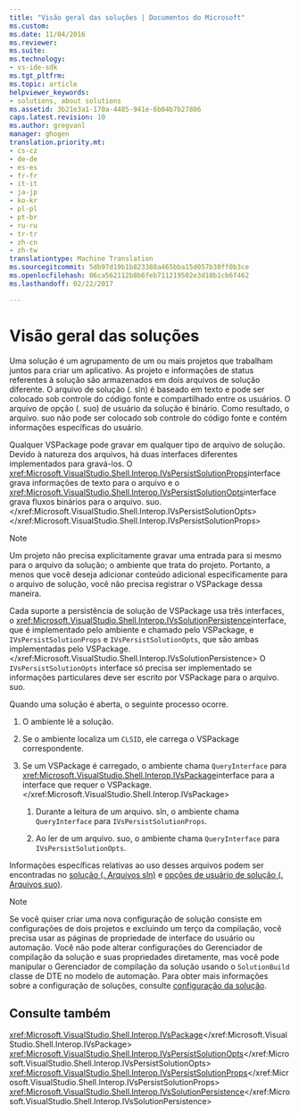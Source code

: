 ```yaml
---
title: "Visão geral das soluções | Documentos do Microsoft"
ms.custom: 
ms.date: 11/04/2016
ms.reviewer: 
ms.suite: 
ms.technology:
- vs-ide-sdk
ms.tgt_pltfrm: 
ms.topic: article
helpviewer_keywords:
- solutions, about solutions
ms.assetid: 3b21e3a1-170a-4485-941e-6b04b7b27886
caps.latest.revision: 10
ms.author: gregvanl
manager: ghogen
translation.priority.mt:
- cs-cz
- de-de
- es-es
- fr-fr
- it-it
- ja-jp
- ko-kr
- pl-pl
- pt-br
- ru-ru
- tr-tr
- zh-cn
- zh-tw
translationtype: Machine Translation
ms.sourcegitcommit: 5db97d19b1b823388a465bba15d057b30ff0b3ce
ms.openlocfilehash: 06ca562112b8b6feb711219502e3d10b1cb6f462
ms.lasthandoff: 02/22/2017

---
```

# <a name="solutions-overview"></a>Visão geral das soluções
Uma solução é um agrupamento de um ou mais projetos que trabalham juntos para criar um aplicativo. As projeto e informações de status referentes à solução são armazenados em dois arquivos de solução diferente. O arquivo de solução (. sln) é baseado em texto e pode ser colocado sob controle do código fonte e compartilhado entre os usuários. O arquivo de opção (. suo) de usuário da solução é binário. Como resultado, o arquivo. suo não pode ser colocado sob controle do código fonte e contém informações específicas do usuário.  
  
 Qualquer VSPackage pode gravar em qualquer tipo de arquivo de solução. Devido à natureza dos arquivos, há duas interfaces diferentes implementados para gravá-los. O <xref:Microsoft.VisualStudio.Shell.Interop.IVsPersistSolutionProps>interface grava informações de texto para o arquivo e o <xref:Microsoft.VisualStudio.Shell.Interop.IVsPersistSolutionOpts>interface grava fluxos binários para o arquivo. suo.</xref:Microsoft.VisualStudio.Shell.Interop.IVsPersistSolutionOpts> </xref:Microsoft.VisualStudio.Shell.Interop.IVsPersistSolutionProps>  
  
> [!NOTE]
>  Um projeto não precisa explicitamente gravar uma entrada para si mesmo para o arquivo da solução; o ambiente que trata do projeto. Portanto, a menos que você deseja adicionar conteúdo adicional especificamente para o arquivo de solução, você não precisa registrar o VSPackage dessa maneira.  
  
 Cada suporte a persistência de solução de VSPackage usa três interfaces, o <xref:Microsoft.VisualStudio.Shell.Interop.IVsSolutionPersistence>interface, que é implementado pelo ambiente e chamado pelo VSPackage, e `IVsPersistSolutionProps` e `IVsPersistSolutionOpts`, que são ambas implementadas pelo VSPackage.</xref:Microsoft.VisualStudio.Shell.Interop.IVsSolutionPersistence> O `IVsPersistSolutionOpts` interface só precisa ser implementado se informações particulares deve ser escrito por VSPackage para o arquivo. suo.  
  
 Quando uma solução é aberta, o seguinte processo ocorre.  
  
1.  O ambiente lê a solução.  
  
2.  Se o ambiente localiza um `CLSID`, ele carrega o VSPackage correspondente.  
  
3.  Se um VSPackage é carregado, o ambiente chama `QueryInterface` para <xref:Microsoft.VisualStudio.Shell.Interop.IVsPackage>interface para a interface que requer o VSPackage.</xref:Microsoft.VisualStudio.Shell.Interop.IVsPackage>  
  
    1.  Durante a leitura de um arquivo. sln, o ambiente chama `QueryInterface` para `IVsPersistSolutionProps`.  
  
    2.  Ao ler de um arquivo. suo, o ambiente chama `QueryInterface` para `IVsPersistSolutionOpts`.  
  
 Informações específicas relativas ao uso desses arquivos podem ser encontradas no [solução (. Arquivos sln)](../../extensibility/internals/solution-dot-sln-file.md) e [opções de usuário de solução (. Arquivos suo)](../../extensibility/internals/solution-user-options-dot-suo-file.md).  
  
> [!NOTE]
>  Se você quiser criar uma nova configuração de solução consiste em configurações de dois projetos e excluindo um terço da compilação, você precisa usar as páginas de propriedade de interface do usuário ou automação. Você não pode alterar configurações do Gerenciador de compilação da solução e suas propriedades diretamente, mas você pode manipular o Gerenciador de compilação da solução usando o `SolutionBuild` classe de DTE no modelo de automação. Para obter mais informações sobre a configuração de soluções, consulte [configuração da solução](../../extensibility/internals/solution-configuration.md).  
  
## <a name="see-also"></a>Consulte também  
 <xref:Microsoft.VisualStudio.Shell.Interop.IVsPackage></xref:Microsoft.VisualStudio.Shell.Interop.IVsPackage>   
 <xref:Microsoft.VisualStudio.Shell.Interop.IVsPersistSolutionOpts></xref:Microsoft.VisualStudio.Shell.Interop.IVsPersistSolutionOpts>   
 <xref:Microsoft.VisualStudio.Shell.Interop.IVsPersistSolutionProps></xref:Microsoft.VisualStudio.Shell.Interop.IVsPersistSolutionProps>   
 <xref:Microsoft.VisualStudio.Shell.Interop.IVsSolutionPersistence></xref:Microsoft.VisualStudio.Shell.Interop.IVsSolutionPersistence>
